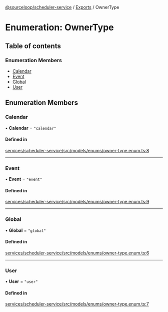 [@sourceloop/scheduler-service](../README.md) / [Exports](../modules.md) / OwnerType

# Enumeration: OwnerType

## Table of contents

### Enumeration Members

- [Calendar](OwnerType.md#calendar)
- [Event](OwnerType.md#event)
- [Global](OwnerType.md#global)
- [User](OwnerType.md#user)

## Enumeration Members

### Calendar

• **Calendar** = ``"calendar"``

#### Defined in

[services/scheduler-service/src/models/enums/owner-type.enum.ts:8](https://github.com/sourcefuse/loopback4-microservice-catalog/blob/00e854d46/services/scheduler-service/src/models/enums/owner-type.enum.ts#L8)

___

### Event

• **Event** = ``"event"``

#### Defined in

[services/scheduler-service/src/models/enums/owner-type.enum.ts:9](https://github.com/sourcefuse/loopback4-microservice-catalog/blob/00e854d46/services/scheduler-service/src/models/enums/owner-type.enum.ts#L9)

___

### Global

• **Global** = ``"global"``

#### Defined in

[services/scheduler-service/src/models/enums/owner-type.enum.ts:6](https://github.com/sourcefuse/loopback4-microservice-catalog/blob/00e854d46/services/scheduler-service/src/models/enums/owner-type.enum.ts#L6)

___

### User

• **User** = ``"user"``

#### Defined in

[services/scheduler-service/src/models/enums/owner-type.enum.ts:7](https://github.com/sourcefuse/loopback4-microservice-catalog/blob/00e854d46/services/scheduler-service/src/models/enums/owner-type.enum.ts#L7)
